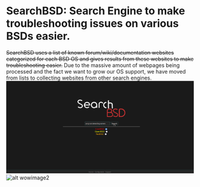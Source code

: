 SearchBSD:
Search Engine to make troubleshooting issues on various BSDs easier.
=======
~~SearchBSD uses a list of known forum/wiki/documentation websites categorized for each BSD OS and gives results from these websites to make troubleshooting easier.~~ Due to the massive amount of webpages being processed and the fact we want to grow our OS support, we have moved from lists to collecting websites from other search engines.
![alt wowimage](img/example.png)
![alt wowimage2](img/example2.png)
